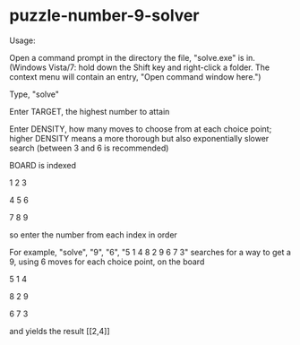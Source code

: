 # puzzle-number-9-solver

Usage:

Open a command prompt in the directory the file, "solve.exe" is in. (Windows Vista/7: hold down the Shift key and right-click a folder. The context menu will contain an entry, "Open command window here.")

Type, "solve"

Enter TARGET, the highest number to attain

Enter DENSITY, how many moves to choose from at each choice point; higher DENSITY means a more thorough but also
exponentially slower search (between 3 and 6 is recommended)

BOARD is indexed

1 2 3

4 5 6

7 8 9

so enter the number from each index in order

For example, "solve", "9", "6", "5 1 4 8 2 9 6 7 3" 
searches for a way to get a 9,
using 6 moves for each choice point,
on the board

5 1 4

8 2 9

6 7 3

and yields the result [[2,4]]
